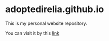 # adoptedirelia.github.io

This is my personal website repository.

You can visit it by this [link](https://adoptedirelia.github.io)


